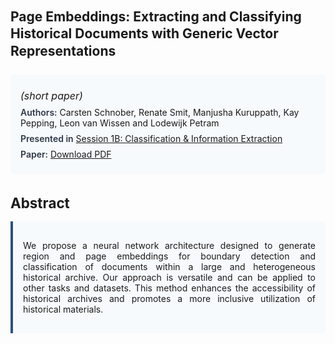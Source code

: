 
<style>    
    h2 {
        margin-top: 0;
        margin-bottom: 1.5rem;
        line-height: 1.3;
    }
    
    h3 {
        margin-top: 2rem;
        margin-bottom: 1rem;
        font-size: 1.4rem;
        font-weight:bold;
    }
    
    .metadata {
        background-color: #f7fafc;
        padding: 1rem;
        border-radius: 6px;
        margin-bottom: 2rem;
    }
    
    .metadata p {
        margin: 0.5rem 0;
    }
    
    .abstract {
        text-align: justify;
        padding: 1rem;
        background-color: #f7fafc;
        border-left: 4px solid #2c5282;
        border-radius: 0 6px 6px 0;
    }
    
    strong {
        color: #2d3748;
        font-weight: 600;
    }
</style>
<main role="main">
<h2>Page Embeddings: Extracting and Classifying Historical Documents with Generic Vector Representations</h2>

<section class="metadata">
<p style='font-size:1rem'><i>(short paper)</i></p>
<p><strong>Authors:</strong> Carsten Schnober, Renate Smit, Manjusha Kuruppath, Kay Pepping, Leon van Wissen and Lodewijk Petram</p>
<p><strong>Presented in</strong> <a href="/programme/#session1">Session 1B: Classification & Information Extraction</a></p>
<p><strong>Paper:</strong> <a href="https://ceur-ws.org/Vol-3558/paper73.pdf">Download PDF</a></p>
</section>

<section>
<h3>Abstract</h3>
<div class="abstract">
<p>We propose a neural network architecture designed to generate  region and page embeddings for  boundary detection and classification of documents within a large and heterogeneous historical archive. Our approach is versatile and can be applied to other tasks and datasets. This method enhances the accessibility of historical archives and promotes a more inclusive utilization of historical materials.</p>
</div>
</section>
</main>